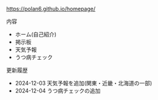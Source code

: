 https://polan6.github.io/homepage/

内容

- ホーム(自己紹介)
- 掲示板
- 天気予報
- うつ病チェック

更新履歴

- 2024-12-03 天気予報を追加(関東・近畿・北海道の一部)
- 2024-12-04 うつ病チェックの追加